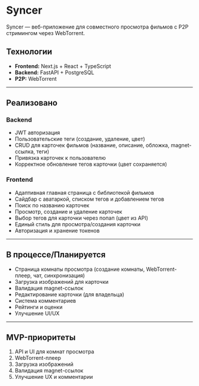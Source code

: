 # Syncer

Syncer — веб-приложение для совместного просмотра фильмов с P2P стримингом через WebTorrent.

## Технологии
- **Frontend:** Next.js + React + TypeScript
- **Backend:** FastAPI + PostgreSQL
- **P2P:** WebTorrent

---

## Реализовано

### Backend
- JWT авторизация
- Пользовательские теги (создание, удаление, цвет)
- CRUD для карточек фильмов (название, описание, обложка, magnet-ссылка, теги)
- Привязка карточек к пользователю
- Корректное обновление тегов карточки (цвет сохраняется)

### Frontend
- Адаптивная главная страница с библиотекой фильмов
- Сайдбар с аватаркой, списком тегов и добавлением тегов
- Поиск по названию карточек
- Просмотр, создание и удаление карточек
- Выбор тегов для карточки через попап (цвет из API)
- Единый стиль для просмотра/создания карточки
- Авторизация и хранение токенов

---

## В процессе/Планируется
- Страница комнаты просмотра (создание комнаты, WebTorrent-плеер, чат, синхронизация)
- Загрузка изображений для карточки
- Валидация magnet-ссылок
- Редактирование карточки (для владельца)
- Система комментариев
- Рейтинги и оценки
- Улучшение UI/UX

---

## MVP-приоритеты
1. API и UI для комнат просмотра
2. WebTorrent-плеер
3. Загрузка изображений
4. Валидация magnet-ссылок
5. Улучшение UX и комментарии
